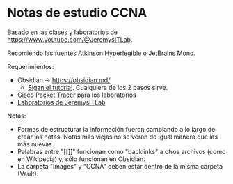 # Notas de estudio CCNA

Basado en las clases y laboratorios de https://www.youtube.com/@JeremysITLab.

Recomiendo las fuentes [Atkinson Hyperlegible](https://www.brailleinstitute.org/freefont/#download) o [JetBrains Mono](https://www.jetbrains.com/lp/mono/).

Requerimientos:
- Obsidian -> https://obsidian.md/
	- [Sigan el tutorial](https://help.obsidian.md/vault). Cualquiera de los 2 pasos sirve.
- [Cisco Packet Tracer](https://www.netacad.com/es/courses/getting-started-cisco-packet-tracer?courseLang=es-XL) para los laboratorios
- [Laboratorios de JeremysITLab](https://drive.google.com/drive/folders/1PwK_jWqfUtOjV7gHt8ODutq9QA5cxCgi)

Notas: 
- Formas de estructurar la información fueron cambiando a lo largo de crear las notas. Notas más viejas no se verán de igual manera que las más nuevas.
- Palabras entre "[[]]" funcionan como "backlinks" a otros archivos (como en Wikipedia) y, sólo funcionan en Obsidian.
- La carpeta "Images" y "CCNA" deben estar dentro de la misma carpeta (Vault).